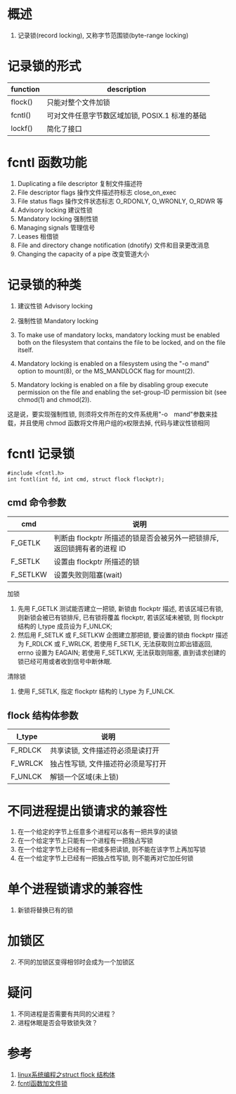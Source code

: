 # 概述

1. 记录锁(record locking), 又称字节范围锁(byte-range locking)

# 记录锁的形式

| function | description |
| -------- | ----------- |
| flock()  | 只能对整个文件加锁 |
| fcntl()  | 可对文件任意字节数区域加锁, POSIX.1 标准的基础 |
| lockf()  | 简化了接口 |

# fcntl 函数功能

1. Duplicating a file descriptor                    复制文件描述符
3. File descriptor flags                            操作文件描述符标志 close_on_exec
3. File status flags                                操作文件状态标志 O_RDONLY, O_WRONLY, O_RDWR 等
4. Advisory locking                                 建议性锁
5. Mandatory locking                                强制性锁
6. Managing signals                                 管理信号
7. Leases                                           租借锁
8. File and directory change notification (dnotify) 文件和目录更改消息
9. Changing the capacity of a pipe                  改变管道大小

# 记录锁的种类

1. 建议性锁 Advisory locking
2. 强制性锁 Mandatory locking

1. To make use of mandatory locks, mandatory locking must be enabled both on the filesystem that contains the file to be locked, and on the file itself.
2. Mandatory locking is enabled on a filesystem using the "-o mand" option to mount(8), or the MS_MANDLOCK flag for mount(2).
3. Mandatory locking is enabled on a file by disabling group execute permission on the file and enabling the set-group-ID permission bit (see chmod(1) and chmod(2)).

这是说，要实现强制性锁, 则须将文件所在的文件系统用"-o　mand"参数来挂载，并且使用 chmod 函数将文件用户组的x权限去掉, 代码与建议性锁相同

# fcntl 记录锁

```
#include <fcntl.h>
int fcntl(int fd, int cmd, struct flock flockptr);
```

## cmd 命令参数

| cmd      | 说明 |
| -------- | --- |
| F_GETLK  | 判断由 flockptr 所描述的锁是否会被另外一把锁排斥, 返回锁拥有者的进程 ID |
| F_SETLK  | 设置由 flockptr 所描述的锁 |
| F_SETLKW | 设置失败则阻塞(wait) |

加锁

1. 先用 F_GETLK 测试能否建立一把锁, 新锁由 flockptr 描述, 若该区域已有锁, 则新锁会被已有锁排斥, 已有锁将覆盖 flockptr, 若该区域未被锁, 则 flockptr 结构的 l_type 成员设为 F_UNLCK;
2. 然后用 F_SETLK 或 F_SETLKW 企图建立那把锁, 要设置的锁由 flockptr 描述为 F_RDLCK 或 F_WRLCK, 若使用 F_SETLK, 无法获取则立即出错返回,  errno 设置为 EAGAIN; 若使用 F_SETLKW, 无法获取则阻塞, 直到请求创建的锁已经可用或者收到信号中断休眠.

清除锁

1. 使用 F_SETLK, 指定 flockptr 结构的 l_type 为 F_UNLCK.

## flock 结构体参数

| l_type  | 说明 |
| ------- | - |
| F_RDLCK | 共享读锁, 文件描述符必须是读打开 |
| F_WRLCK | 独占性写锁, 文件描述符必须是写打开 |
| F_UNLCK | 解锁一个区域(未上锁) |

# 不同进程提出锁请求的兼容性

1. 在一个给定的字节上任意多个进程可以各有一把共享的读锁
2. 在一个给定字节上只能有一个进程有一把独占写锁
3. 在一个给定字节上已经有一把或多把读锁, 则不能在该字节上再加写锁
4. 在一个给定字节上已经有一把独占性写锁, 则不能再对它加任何锁

# 单个进程锁请求的兼容性

1. 新锁将替换已有的锁

# 加锁区

2. 不同的加锁区变得相邻时会成为一个加锁区

# 疑问

1. 不同进程是否需要有共同的父进程？
2. 进程休眠是否会导致锁失效？

# 参考

1. [linux系统编程之struct flock 结构体](http://blog.csdn.net/wallwind/article/details/7816221)
2. [fcntl函数加文件锁](http://www.linuxidc.com/Linux/2015-04/115758.htm)
